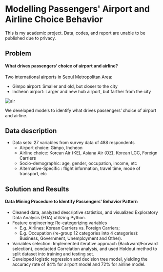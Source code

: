# Modelling Passengers' Airport and Airline Choice Behavior

This is my academic project. Data, codes, and report are unable to be published due to privacy. 

## Problem

#### What drives passengers’ choice of airport and airline? 

Two international airports in Seoul Metropolitan Area: 
* Gimpo airport: Smaller and old, but closer to the city 
* Incheon airport: Larger and new hub airport, but farther from the city 

![air](https://user-images.githubusercontent.com/60991189/101312936-e43d0f00-3809-11eb-888c-b53debebcc32.PNG)

We developed models to identify what drives passengers’ choice of airport and airline. 

## Data description

* Data sets: 27 variables from survey data of 488 respondents
   * Airport choice: Gimpo, Incheon
   * Airline choice: Korean Air (KE), Asiana Air (OZ), Korean LCC, Foreign Carriers
   * Socio-demographic: age, gender, occupation, income, etc
   * Alternative-Specific : flight information, travel time, mode of transport, etc
  
## Solution and Results

#### Data Mining Procedure to Identify Passengers' Behavior Pattern  

* Cleaned data, analyzed descriptive statistics, and visualized Exploratory Data Analysis (EDA) utilizing Python. 
* Feature engineering: Re-categorizing variables
    * E.g. Airlines: Korean Carriers vs. Foreign Carriers;
    * E.g. Occupation (re-group 12 categories into 4 categories): Business, Government, Unemployment and Other). 
* Variables selection: Implemented iterative approach (Backward/Forward selection), conducted Correlation analysis, and used Holdout method to split dataset into training and testing set.
* Developed logistic regression and decision tree model, yielding the accuracy rate of 84% for airport model and 72% for airline model. 


